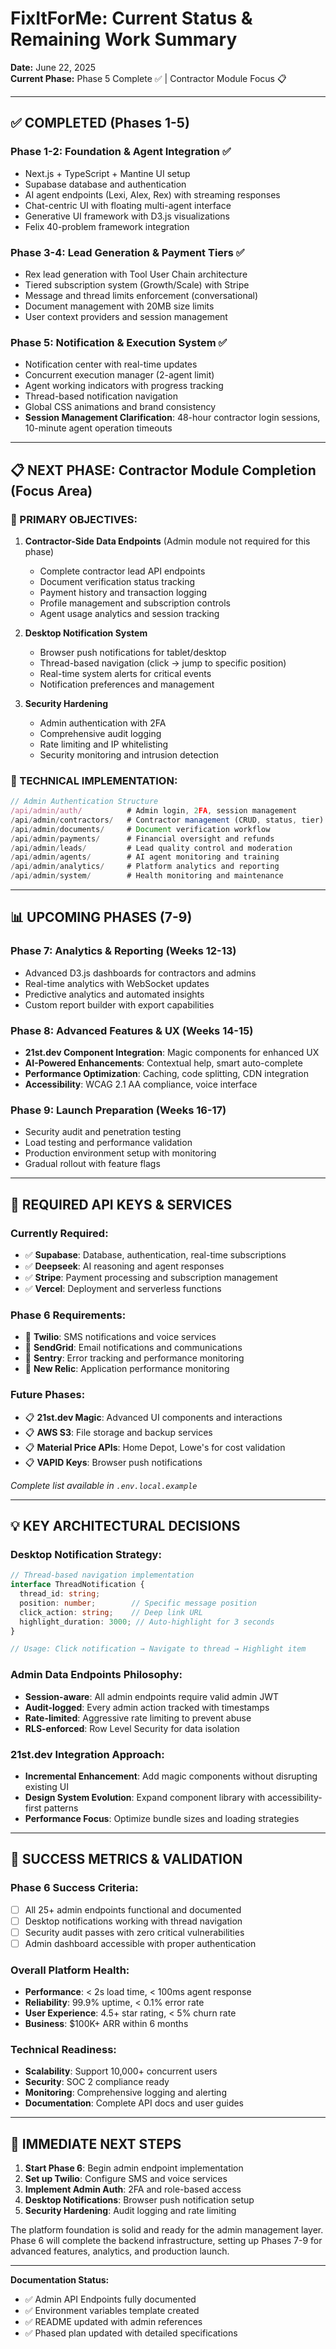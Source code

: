 # FixItForMe: Current Status & Remaining Work Summary

**Date:** June 22, 2025  
**Current Phase:** Phase 5 Complete ✅ | Contractor Module Focus 📋

---

## ✅ COMPLETED (Phases 1-5)

### **Phase 1-2: Foundation & Agent Integration** ✅ 
- Next.js + TypeScript + Mantine UI setup
- Supabase database and authentication  
- AI agent endpoints (Lexi, Alex, Rex) with streaming responses
- Chat-centric UI with floating multi-agent interface
- Generative UI framework with D3.js visualizations
- Felix 40-problem framework integration

### **Phase 3-4: Lead Generation & Payment Tiers** ✅
- Rex lead generation with Tool User Chain architecture
- Tiered subscription system (Growth/Scale) with Stripe
- Message and thread limits enforcement (conversational)
- Document management with 20MB size limits
- User context providers and session management

### **Phase 5: Notification & Execution System** ✅
- Notification center with real-time updates
- Concurrent execution manager (2-agent limit)
- Agent working indicators with progress tracking
- Thread-based notification navigation
- Global CSS animations and brand consistency
- **Session Management Clarification**: 48-hour contractor login sessions, 10-minute agent operation timeouts

---

## 📋 NEXT PHASE: Contractor Module Completion (Focus Area)

### **🎯 PRIMARY OBJECTIVES:**

1. **Contractor-Side Data Endpoints** (Admin module not required for this phase)
   - Complete contractor lead API endpoints
   - Document verification status tracking
   - Payment history and transaction logging
   - Profile management and subscription controls
   - Agent usage analytics and session tracking

2. **Desktop Notification System**
   - Browser push notifications for tablet/desktop
   - Thread-based navigation (click → jump to specific position)
   - Real-time system alerts for critical events
   - Notification preferences and management

3. **Security Hardening**
   - Admin authentication with 2FA
   - Comprehensive audit logging
   - Rate limiting and IP whitelisting
   - Security monitoring and intrusion detection

### **🔧 TECHNICAL IMPLEMENTATION:**

```typescript
// Admin Authentication Structure
/api/admin/auth/          # Admin login, 2FA, session management
/api/admin/contractors/   # Contractor management (CRUD, status, tier)
/api/admin/documents/     # Document verification workflow
/api/admin/payments/      # Financial oversight and refunds
/api/admin/leads/         # Lead quality control and moderation
/api/admin/agents/        # AI agent monitoring and training
/api/admin/analytics/     # Platform analytics and reporting
/api/admin/system/        # Health monitoring and maintenance
```

---

## 📊 UPCOMING PHASES (7-9)

### **Phase 7: Analytics & Reporting** (Weeks 12-13)
- Advanced D3.js dashboards for contractors and admins
- Real-time analytics with WebSocket updates
- Predictive analytics and automated insights
- Custom report builder with export capabilities

### **Phase 8: Advanced Features & UX** (Weeks 14-15)
- **21st.dev Component Integration**: Magic components for enhanced UX
- **AI-Powered Enhancements**: Contextual help, smart auto-complete
- **Performance Optimization**: Caching, code splitting, CDN integration
- **Accessibility**: WCAG 2.1 AA compliance, voice interface

### **Phase 9: Launch Preparation** (Weeks 16-17)
- Security audit and penetration testing
- Load testing and performance validation
- Production environment setup with monitoring
- Gradual rollout with feature flags

---

## 🔑 REQUIRED API KEYS & SERVICES

### **Currently Required:**
- ✅ **Supabase**: Database, authentication, real-time subscriptions
- ✅ **Deepseek**: AI reasoning and agent responses
- ✅ **Stripe**: Payment processing and subscription management
- ✅ **Vercel**: Deployment and serverless functions

### **Phase 6 Requirements:**
- 🔄 **Twilio**: SMS notifications and voice services
- 🔄 **SendGrid**: Email notifications and communications
- 🔄 **Sentry**: Error tracking and performance monitoring
- 🔄 **New Relic**: Application performance monitoring

### **Future Phases:**
- 📋 **21st.dev Magic**: Advanced UI components and interactions
- 📋 **AWS S3**: File storage and backup services
- 📋 **Material Price APIs**: Home Depot, Lowe's for cost validation
- 📋 **VAPID Keys**: Browser push notifications

*Complete list available in `.env.local.example`*

---

## 💡 KEY ARCHITECTURAL DECISIONS

### **Desktop Notification Strategy:**
```typescript
// Thread-based navigation implementation
interface ThreadNotification {
  thread_id: string;
  position: number;        // Specific message position
  click_action: string;    // Deep link URL
  highlight_duration: 3000; // Auto-highlight for 3 seconds
}

// Usage: Click notification → Navigate to thread → Highlight item
```

### **Admin Data Endpoints Philosophy:**
- **Session-aware**: All admin endpoints require valid admin JWT
- **Audit-logged**: Every admin action tracked with timestamps
- **Rate-limited**: Aggressive rate limiting to prevent abuse
- **RLS-enforced**: Row Level Security for data isolation

### **21st.dev Integration Approach:**
- **Incremental Enhancement**: Add magic components without disrupting existing UI
- **Design System Evolution**: Expand component library with accessibility-first patterns
- **Performance Focus**: Optimize bundle sizes and loading strategies

---

## 🎯 SUCCESS METRICS & VALIDATION

### **Phase 6 Success Criteria:**
- [ ] All 25+ admin endpoints functional and documented
- [ ] Desktop notifications working with thread navigation
- [ ] Security audit passes with zero critical vulnerabilities
- [ ] Admin dashboard accessible with proper authentication

### **Overall Platform Health:**
- **Performance**: < 2s load time, < 100ms agent response
- **Reliability**: 99.9% uptime, < 0.1% error rate  
- **User Experience**: 4.5+ star rating, < 5% churn rate
- **Business**: $100K+ ARR within 6 months

### **Technical Readiness:**
- **Scalability**: Support 10,000+ concurrent users
- **Security**: SOC 2 compliance ready
- **Monitoring**: Comprehensive logging and alerting
- **Documentation**: Complete API docs and user guides

---

## 🚀 IMMEDIATE NEXT STEPS

1. **Start Phase 6**: Begin admin endpoint implementation
2. **Set up Twilio**: Configure SMS and voice services
3. **Implement Admin Auth**: 2FA and role-based access
4. **Desktop Notifications**: Browser push notification setup
5. **Security Hardening**: Audit logging and rate limiting

The platform foundation is solid and ready for the admin management layer. Phase 6 will complete the backend infrastructure, setting up Phases 7-9 for advanced features, analytics, and production launch.

---

**Documentation Status:**
- ✅ Admin API Endpoints fully documented
- ✅ Environment variables template created  
- ✅ README updated with admin references
- ✅ Phased plan updated with detailed specifications
